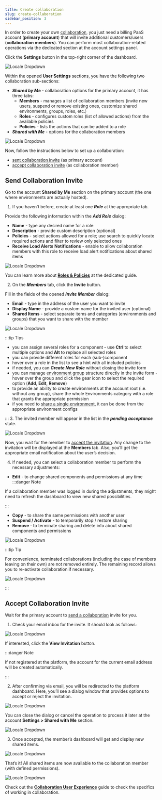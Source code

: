 ```yaml
---
title: Create collaboration
slug: create-collaboration
sidebar_position: 3
---
```


In order to create your own [collaboration](/docs/account-and-pricing/accounts-collaboration/collaboration-overview), you just need a billing PaaS account (**primary account**) that will invite additional customers/users (**collaboration members**). You can perform most collaboration-related operations via the dedicated section at the account settings panel.

Click the **Settings** button in the top-right corner of the dashboard.

<div style={{
    display:'flex',
    justifyContent: 'center',
    margin: '0 0 1rem 0'
}}>

![Locale Dropdown](./img/CreateCollaboration/01-account-settings-button.png)

</div>

Within the opened **User Settings** sections, you have the following two collaboration sub-sections:

- **_Shared by Me_** - collaboration options for the primary account, it has three tabs:
  - **Members** - manages a list of collaboration members (invite new users, suspend or remove existing ones, customize shared environments, groups, roles, etc.)
  - **Roles** - configures custom roles (list of allowed actions) from the available policies
  - **Policies** - lists the actions that can be added to a role
- **_Shared with Me_** - options for the collaboration members

<div style={{
    display:'flex',
    justifyContent: 'center',
    margin: '0 0 1rem 0'
}}>

![Locale Dropdown](./img/CreateCollaboration/02-collaboration-menu.png)

</div>

Now, follow the instructions below to set up a collaboration:

- [sent collaboration invite](/docs/Account&Pricing/Accounts%20Collaboration/Create%20Collaboration#send-collaboration-invite) (as primary account)
- [accept collaboration invite](/docs/Account&Pricing/Accounts%20Collaboration/Create%20Collaboration#accept-collaboration-invite) (as collaboration member)

## Send Collaboration Invite

Go to the account **Shared by Me** section on the primary account (the one where environments are actually hosted).

1. If you haven’t before, create at least one **_Role_** at the appropriate tab.

Provide the following information within the **_Add Role_** dialog:

- **Name** - type any desired name for a role
- **Description** - provide custom description (optional)
- **Policies** - select actions allowed for a role; use search to quickly locate required actions and filter to review only selected ones
- **Receive Load Alerts Notifications** - enable to allow collaboration members with this role to receive load alert notifications about shared items

<div style={{
    display:'flex',
    justifyContent: 'center',
    margin: '0 0 1rem 0'
}}>

![Locale Dropdown](./img/CreateCollaboration/03-add-collaboration-role.png)

</div>

You can learn more about **[Roles & Policies](/docs/Account&Pricing/Accounts%20Collaboration/Collaboration%20Roles%20Policies)** at the dedicated guide.

2. On the **_Members_** tab, click the **Invite** button.

Fill in the fields of the opened **_Invite Member_** dialog:

- **Email** - type in the address of the user you want to invite
- **Display Name** - provide a custom name for the invited user (optional)
- **Shared Items** - select separate items and categories (environments and groups) that you want to share with the member

<div style={{
    display:'flex',
    justifyContent: 'center',
    margin: '0 0 1rem 0'
}}>

![Locale Dropdown](./img/CreateCollaboration/04-invite-collaboration-member.png)

</div>

:::tip Tips

- you can assign several roles for a component - use **Ctrl** to select multiple options and **Alt** to replace all selected roles
- you can provide different roles for each (sub-)component
- hover over a role in the list to see a hint with all included policies
- if needed, you can **_Create New Role_** without closing the invite form
- you can manage [environment group](/docs/environment-management/environment-groups/overview) structure directly in the invite form - hover over the group and click the gear icon to select the required option (**Add**, **Edit**, **Remove**)
- to provide an ability to create environments at the account root (i.e. without any group), share the whole Environments category with a role that grants the appropriate permission
- if you need to [share a single environment](http://localhost:3000/docs/environment-management/share-environment), it can be done from the appropriate environment configs

::: 3. The invited member will appear in the list in the **_pending acceptance_** state.

<div style={{
    display:'flex',
    justifyContent: 'center',
    margin: '0 0 1rem 0'
}}>

![Locale Dropdown](./img/CreateCollaboration/05-collaboration-pending-acceptance.png)

</div>

Now, you wait for the member to [accept the invitation](/docs/Account&Pricing/Accounts%20Collaboration/Create%20Collaboration#accept-collaboration-invite). Any change to the invitation will be displayed at the **Members** tab. Also, you’ll get the appropriate email notification about the user’s decision.

4. If needed, you can select a collaboration member to perform the necessary adjustments:

- **Edit** - to change shared components and permissions at any time
  :::danger Note

If a collaboration member was logged in during the adjustments, they might need to refresh the dashboard to view new shared possibilities.

:::

- **Copy** - to share the same permissions with another user
- **Suspend / Activate** - to temporarily stop / restore sharing
- **Remove** - to terminate sharing and delete info about shared components and permissions

<div style={{
    display:'flex',
    justifyContent: 'center',
    margin: '0 0 1rem 0'
}}>

![Locale Dropdown](./img/CreateCollaboration/06-manage-collaboration-member.png)

</div>

:::tip Tip

For convenience, terminated collaborations (including the case of members leaving on their own) are not removed entirely. The remaining record allows you to re-activate collaboration if necessary.

<div style={{
    display:'flex',
    justifyContent: 'center',
    margin: '0 0 1rem 0'
}}>

![Locale Dropdown](./img/CreateCollaboration/07-re-invite-collaboration-member.png)

</div>

:::

## Accept Collaboration Invite

Wait for the primary account to [send a collaboration](/docs/Account&Pricing/Accounts%20Collaboration/Create%20Collaboration#send-collaboration-invite) invite for you.

1. Check your email inbox for the invite. It should look as follows:

<div style={{
    display:'flex',
    justifyContent: 'center',
    margin: '0 0 1rem 0'
}}>

![Locale Dropdown](./img/CreateCollaboration/08-collaboration-invite-email.png)

</div>

If interested, click the **View Invitation** button.

:::danger Note

If not registered at the platform, the account for the current email address will be created automatically.

:::

2. After confirming via email, you will be redirected to the platform dashboard. Here, you’ll see a dialog window that provides options to accept or reject the invitation.

<div style={{
    display:'flex',
    justifyContent: 'center',
    margin: '0 0 1rem 0'
}}>

![Locale Dropdown](./img/CreateCollaboration/09-join-collaboration-dialog.png)

</div>

You can close the dialog or cancel the operation to process it later at the account **Settings > Shared with Me** section.

<div style={{
    display:'flex',
    justifyContent: 'center',
    margin: '0 0 1rem 0'
}}>

![Locale Dropdown](./img/CreateCollaboration/10-accept-collaboration-invite.png)

</div>

3. Once accepted, the member’s dashboard will get and display new shared items.

<div style={{
    display:'flex',
    justifyContent: 'center',
    margin: '0 0 1rem 0'
}}>

![Locale Dropdown](./img/CreateCollaboration/11-added-to-collaboration-notification.png)

</div>

That’s it! All shared items are now available to the collaboration member (with defined permissions).

<div style={{
    display:'flex',
    justifyContent: 'center',
    margin: '0 0 1rem 0'
}}>

![Locale Dropdown](./img/CreateCollaboration/12-shared-environment.png)

</div>

Check out the **[Collaboration User Experience](https://cloudmydc.com/)** guide to check the specifics of working in collaboration.
